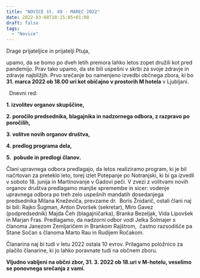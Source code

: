 ```yaml
---
title: "NOVICE št. 49 - MAREC 2022"
date: 2022-03-08T10:15:05+01:00
draft: false
tags:
  - "Novice"
---
```


Drage prijateljice in prijatelji Ptuja,

upamo, da se bomo po dveh letih premora lahko letos zopet družili kot pred pandemijo. Prav tako upamo, da ste bili uspešni v skrbi za svoje zdravje in zdravje najbližjih. Prvo srečanje bo namenjeno izvedbi občnega zbora, ki bo **31. marca 2022 ob 18.00 uri kot običajno v prostorih M hotela** v Ljubljani. 


 
Dnevni red:

**1\. izvolitev organov skupščine,**

**2\. poročilo predsednika, blagajnika in nadzornega odbora, z razpravo po poročilih,**

**3\. volitve novih organov društva,**

**4\. predlog programa dela,**

**5.  pobude in predlogi članov.**

Člani upravnega odbora predlagajo, da letos realiziramo program, ki je bil načrtovan za preteklo leto, torej izlet Potepanje po Notranjski, ki bi ga izvedli v soboto 18. junija in Martinovanje v Gadovi peči. V zvezi z volitvami novih organov društva predlagamo manjše spremembe in sicer: vodenje upravnega odbora po treh zelo uspešnih mandatih dosedanjega predsednika Milana Kneževiča, prevzame dr.  Boris Žnidarič, ostali člani naj bi bili: Rajko Šugman, Anton Dvoršek (sekretar), Miro Gavez (podpredsednik) Majda Čeh (blagajničarka), Branka Bezeljak, Vida Lipovšek in Marjan Fras. Predlagamo, da nadzorni odbor vodi Jelka Šolmajer s članoma Janezom Zemljaričem in Brankom Rajštrom,  častno razsodišče pa Stane Sočan s članoma Marto Rau in Rudijem Ročakom.

Članarina naj bi tudi v letu 2022 ostala 10 evrov. Prilagamo položnico za plačilo članarine, ki jo lahko poravnate tudi na občnem zboru.

**Vljudno vabljeni na občni zbor, 31. 3. 2022 ob 18.uri v M-hotelu, veselimo se ponovnega srečanja z vami.**

